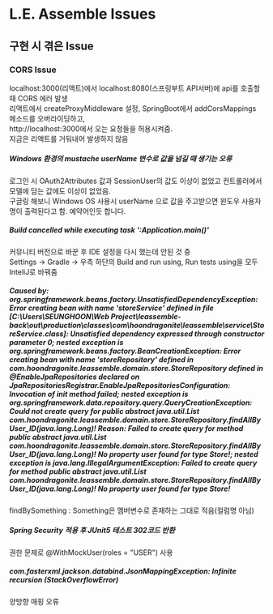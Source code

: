 # L.E. Assemble Issues

## 구현 시 겪은 Issue

### CORS Issue
localhost:3000(리액트)에서 localhost:8080(스프링부트 API서버)에 api를 호출할 때 CORS 에러 발생  
리액트에서 createProxyMiddleware 설정, SpringBoot에서 addCorsMappings 메소드를 오버라이딩하고,  
http://localhost:3000에서 오는 요청들을 허용시켜줌.   
지금은 리액트를 거둬내어 발생하지 않음


##### Windows 환경의 mustache userName 변수로 값을 넘길 때 생기는 오류
로그인 시 OAuth2Attributes 값과 SessionUser의 값도 이상이 없었고 컨트롤러에서 모델에 담는 값에도 이상이 없었음.  
구글링 해보니 Windows OS 사용시 userName 으로 값을 주고받으면 윈도우 사용자명이 출력된다고 함. 예약어인듯 합니다.  

##### Build cancelled while executing task ':Application.main()'
커뮤니티 버전으로 바꾼 후 IDE 설정을 다시 했는데 안된 것 중  
Settings -> Gradle -> 우측 하단의 Build and run using, Run tests using을 모두 InteliJ로 바꿔줌  

##### Caused by: org.springframework.beans.factory.UnsatisfiedDependencyException: Error creating bean with name 'storeService' defined in file [C:\Users\SEUNGHOON\Web Project\leassemble-back\out\production\classes\com\hoondragonite\leassemble\service\StoreService.class]: Unsatisfied dependency expressed through constructor parameter 0; nested exception is org.springframework.beans.factory.BeanCreationException: Error creating bean with name 'storeRepository' defined in com.hoondragonite.leassemble.domain.store.StoreRepository defined in @EnableJpaRepositories declared on JpaRepositoriesRegistrar.EnableJpaRepositoriesConfiguration: Invocation of init method failed; nested exception is org.springframework.data.repository.query.QueryCreationException: Could not create query for public abstract java.util.List com.hoondragonite.leassemble.domain.store.StoreRepository.findAllByUser_ID(java.lang.Long)! Reason: Failed to create query for method public abstract java.util.List com.hoondragonite.leassemble.domain.store.StoreRepository.findAllByUser_ID(java.lang.Long)! No property user found for type Store!; nested exception is java.lang.IllegalArgumentException: Failed to create query for method public abstract java.util.List com.hoondragonite.leassemble.domain.store.StoreRepository.findAllByUser_ID(java.lang.Long)! No property user found for type Store!
findBySomething : Something은 멤버변수로 존재하는 그대로 적음(컬럼명 아님)  

##### Spring Security 적용 후 JUnit5 테스트 302코드 반환
권한 문제로 @WithMockUser(roles = "USER") 사용

##### com.fasterxml.jackson.databind.JsonMappingException: Infinite recursion (StackOverflowError)
양방향 매핑 오류
